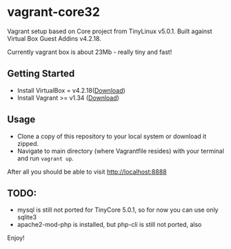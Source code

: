 # vagrant-core32 

Vagrant setup based on Core project from TinyLinux v5.0.1.
Built against Virtual Box Guest Addins v4.2.18.

Currently vagrant box is about 23Mb - really tiny and fast!

## Getting Started

- Install VirtualBox = v4.2.18([Download](https://www.virtualbox.org/wiki/Downloads))
- Install Vagrant >= v1.34 ([Download](http://downloads.vagrantup.com/))

## Usage

- Clone a copy of this repository to your local system or download it zipped.
- Navigate to main directory (where Vagrantfile resides) with your terminal and run `vagrant up`.

After all you should be able to visit [http://localhost:8888](http://localhost:8888)

## TODO:
- mysql is still not ported for TinyCore 5.0.1, so for now you can use only sqlite3
- apache2-mod-php is installed, but php-cli is still not ported, also

Enjoy!
